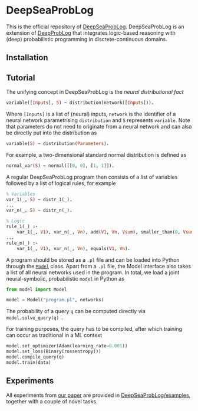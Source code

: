 # DeepSeaProbLog

This is the official repository of [DeepSeaProbLog](https://proceedings.mlr.press/v216/de-smet23a.html).
DeepSeaProbLog is an extension of [DeepProbLog](https://github.com/ML-KULeuven/deepproblog) that integrates logic-based reasoning with (deep)
probabilistic programming in discrete-continuous domains.

## Installation

## Tutorial

The unifying concept in DeepSeaProbLog is the *neural distributional fact*

  ```prolog
  variable([Inputs], S) ~ distribution(network([Inputs])).
  ```
  
Where `[Inputs]` is a list of (neural) inputs, `network` is the identifier of a neural network parametrising `distribution` and `S` represents `variable`. 
Note that parameters do not need to originate from a neural network and can also be directly put into the distribution as

  ```prolog
  variable(S) ~ distribution(Parameters).
  ```

For example, a two-dimensional standard normal distribution is defined as

  ```prolog
  normal_var(S) ~ normal([[0, 0], [1, 1]]).
  ```
  
A regular DeepSeaProbLog program then consists of a list of variables followed by a list of logical rules, for example

  ```prolog
  % Variables
  var_1(_, S) ~ distr_1(_).
  ...
  var_n(_, S) ~ distr_n(_).
  
  % Logic
  rule_1(_) :-
      var_1(_, V1), var_n(_, Vn), add(V1, Vn, Vsum), smaller_than(0, Vsum).
  ...
  rule_m(_) :- 
      var_1(_, V1), var_n(_, Vn), equals(V1, Vn).
  ```
  
A program should be stored as a `.pl` file and can be loaded into Python through the 
[`Model`](https://github.com/LennertDeSmet/DeepSeaProbLog/blob/dev/model.py) class. Apart from a `.pl` file,
the Model interface also takes a list of all neural networks used in the program. 
In total, we load a joint neural-symbolic, probabilistic `model` in Python as

  ```python
  from model import Model
  
  model = Model("program.pl", networks)
  ```

The probability of a query `q` can be computed directly via `model.solve_query(q)
`. 

For training purposes, the query has to be compiled, after which training can occur as traditional in a ML context

```python
model.set_optimizer(Adam(learning_rate=0.001))
model.set_loss(BinaryCrossentropy())
model.compile_query(q)
model.train(data)
```



## Experiments

All experiments from [our paper](https://proceedings.mlr.press/v216/de-smet23a.html) are provided in [DeepSeaProbLog/examples](https://github.com/LennertDeSmet/DeepSeaProbLog/tree/dev/examples), together
with a couple of novel tasks.

## 
